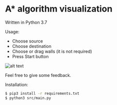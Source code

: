# A* algorithm visualization

Written in Python 3.7

Usage:
  - Choose source
  - Choose destination
  - Choose or drag walls (it is not required)
  - Press Start button

![alt text](https://levi-public-bucket.s3-eu-west-1.amazonaws.com/A_star+algorithm_.gif "demo")

Feel free to give some feedback.

Installation:

```sh
$ pip3 install -r requirements.txt
$ python3 src/main.py
```